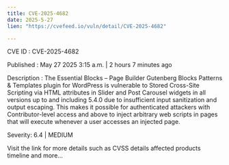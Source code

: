```yaml
---
title: CVE-2025-4682
date: 2025-5-27
lien: "https://cvefeed.io/vuln/detail/CVE-2025-4682"

---
```


CVE ID : CVE-2025-4682

Published :  May 27
2025
3:15 a.m. | 2 hours
7 minutes ago

Description : The Essential Blocks – Page Builder Gutenberg Blocks
Patterns & Templates plugin for WordPress is vulnerable to Stored Cross-Site Scripting via HTML attributes in Slider and Post Carousel widgets in all versions up to
and including
5.4.0 due to insufficient input sanitization and output escaping. This makes it possible for authenticated attackers
with Contributor-level access and above
to inject arbitrary web scripts in pages that will execute whenever a user accesses an injected page.

Severity: 6.4 | MEDIUM

Visit the link for more details
such as CVSS details
affected products
timeline
and more...
